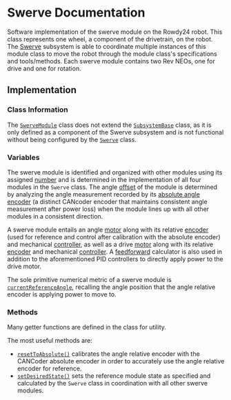 # Swerve Documentation

Software implementation of the swerve module on the Rowdy24 robot. This class represents one wheel, a component of the drivetrain, on the robot. The [Swerve](SWERVE.md) subsystem is able to coordinate multiple instances of this module class to move the robot through the module class's specifications and tools/methods. Each swerve module contains two Rev NEOs, one for drive and one for rotation.

## Implementation

### Class Information

The [`SwerveModule`](../../../src/main/java/frc/robot/subsystems/SwerveModule.java) class does not extend the [`SubsystemBase`](https://github.wpilib.org/allwpilib/docs/release/java/edu/wpi/first/wpilibj2/command/SubsystemBase.html) class, as it is only defined as a component of the Swerve subsystem and is not functional without being configured by the [`Swerve`](../../../src/main/java/frc/robot/subsystems/Swerve.java) class.

### Variables

The swerve module is identified and organized with other modules using its assigned [number](../../../src/main/java/frc/robot/subsystems/SwerveModule.java#L39) and is determined in the implementation of all four modules in the `Swerve` class. The angle [offset](../../../src/main/java/frc/robot/subsystems/SwerveModule.java#L40) of the module is determined by analyzing the angle measurement recorded by its [absolute angle encoder](../../../src/main/java/frc/robot/subsystems/SwerveModule.java#L43) (a distinct CANcoder encoder that maintains consistent angle measurement after power loss) when the module lines up with all other modules in a consistent direction.

A swerve module entails an angle [motor](../../../src/main/java/frc/robot/subsystems/SwerveModule.java#L50) along with its relative [encoder](../../../src/main/java/frc/robot/subsystems/SwerveModule.java#L51) (used for reference and control after calibration with the absolute encoder) and mechanical [controller](../../../src/main/java/frc/robot/subsystems/SwerveModule.java#L52), as well as a drive [motor](../../../src/main/java/frc/robot/subsystems/SwerveModule.java#L56) along with its relative [encoder](../../../src/main/java/frc/robot/subsystems/SwerveModule.java#L57) and mechanical [controller](../../../src/main/java/frc/robot/subsystems/SwerveModule.java#L58). A [feedforward](../../../src/main/java/frc/robot/subsystems/SwerveModule.java#L61) calculator is also used in addition to the aforementioned PID controllers to directly apply power to the drive motor.

The sole primitive numerical metric of a swerve module is [`currentReferenceAngle`](../../../src/main/java/frc/robot/subsystems/SwerveModule.java#L65), recalling the angle position that the angle relative encoder is applying power to move to.

### Methods

Many getter functions are defined in the class for utility.

The most useful methods are:
- [`resetToAbsolute()`](../../../src/main/java/frc/robot/subsystems/SwerveModule.java#L92) calibrates the angle relative encoder with the CANCoder absolute encoder in order to accurately use the angle relative encoder for reference.
- [`setDesiredState()`](../../../src/main/java/frc/robot/subsystems/SwerveModule.java#L152) sets the reference module state as specified and calculated by the `Swerve` class in coordination with all other swerve modules.